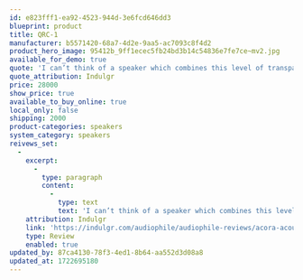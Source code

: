 ```yaml
---
id: e823fff1-ea92-4523-944d-3e6fcd646dd3
blueprint: product
title: QRC-1
manufacturer: b5571420-68a7-4d2e-9aa5-ac7093c8f4d2
product_hero_image: 95412b_9ff1ecec5fb24bd3b14c54836e7fe7ce~mv2.jpg
available_for_demo: true
quote: 'I can’t think of a speaker which combines this level of transparency, speed, dynamism, and utter lack of coloration in a single package at this price point'
quote_attribution: Indulgr
price: 28000
show_price: true
available_to_buy_online: true
local_only: false
shipping: 2000
product-categories: speakers
system_category: speakers
reivews_set:
  -
    excerpt:
      -
        type: paragraph
        content:
          -
            type: text
            text: 'I can’t think of a speaker which combines this level of transparency, speed, dynamism, and utter lack of coloration in a single package at this price point'
    attribution: Indulgr
    link: 'https://indulgr.com/audiophile/audiophile-reviews/acora-acoustics-qrc-1-loudspeaker-review/'
    type: Review
    enabled: true
updated_by: 87ca4130-78f3-4ed1-8b64-aa552d3d08a8
updated_at: 1722695180
---
```

